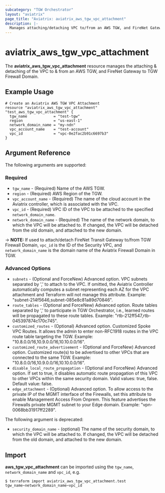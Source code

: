 ```yaml
---
subcategory: "TGW Orchestrator"
layout: "aviatrix"
page_title: "Aviatrix: aviatrix_aws_tgw_vpc_attachment"
description: |-
  Manages attaching/detaching VPC to/from an AWS TGW, and FireNet Gateway to TGW Firewall Domain
---
```


# aviatrix_aws_tgw_vpc_attachment

The **aviatrix_aws_tgw_vpc_attachment** resource manages the attaching & detaching of the VPC to & from an AWS TGW, and FireNet Gateway to TGW Firewall Domain.

## Example Usage

```hcl
# Create an Aviatrix AWS TGW VPC Attachment
resource "aviatrix_aws_tgw_vpc_attachment" "test_aws_tgw_vpc_attachment" {
  tgw_name            = "test-tgw"
  region              = "us-east-1"
  network_domain_name = "my-ndn"
  vpc_account_name    = "test-account"
  vpc_id              = "vpc-0e2fac2b91c6697b3"
}
```

## Argument Reference

The following arguments are supported:

### Required
* `tgw_name` - (Required) Name of the AWS TGW.
* `region` - (Required) AWS Region of the TGW.
* `vpc_account_name` - (Required) The name of the cloud account in the Aviatrix controller, which is associated with the VPC.
* `vpc_id` - (Required) VPC ID of the VPC to be attached to the specified `network_domain_name`.
* `network_domain_name` - (Required) The name of the network domain, to which the VPC will be attached to. If changed, the VPC will be detached from the old domain, and attached to the new domain.

-> **NOTE:** If used to attach/detach FireNet Transit Gateway to/from TGW Firewall Domain, `vpc_id` is the ID of the Security VPC, and `network_domain_name` is the domain name of the Aviatrix Firewall Domain in TGW.

### Advanced Options
* `subnets` - (Optional and ForceNew) Advanced option. VPC subnets separated by ',' to attach to the VPC. If omitted, the Aviatrix Controller automatically computes a subnet representing each AZ for the VPC attachment and Terraform will not manage this attribute. Example: "subnet-214f5646,subnet-085e8c81a89d70846".
* `route_tables` - (Optional and ForceNew) Advanced option. Route tables separated by ',' to participate in TGW Orchestrator, i.e., learned routes will be propagated to these route tables. Example: "rtb-212ff547,rtb-045397874c170c745".
* `customized_routes` - (Optional) Advanced option. Customized Spoke VPC Routes. It allows the admin to enter non-RFC1918 routes in the VPC route table targeting the TGW. Example: "10.8.0.0/16,10.9.0.0/16,10.10.0.0/16".
* `customized_route_advertisement` - (Optional and ForceNew) Advanced option. Customized route(s) to be advertised to other VPCs that are connected to the same TGW. Example: "10.8.0.0/16,10.9.0.0/16,10.10.0.0/16".
* `disable_local_route_propagation` - (Optional and ForceNew) Advanced option. If set to true, it disables automatic route propagation of this VPC to other VPCs within the same security domain. Valid values: true, false. Default value: false.
* `edge_attachment` - (Optional) Advanced option. To allow access to the private IP of the MGMT interface of the Firewalls, set this attribute to enable Management Access From Onprem. This feature advertises the Firewalls private MGMT subnet to your Edge domain. Example: "vpn-0068bb31917ff2289".

The following argument is deprecated:

* `security_domain_name` - (optional) The name of the security domain, to which the VPC will be attached to. If changed, the VPC will be detached from the old domain, and attached to the new domain.

## Import

**aws_tgw_vpc_attachment** can be imported using the `tgw_name`, `network_domain_name` and `vpc_id`, e.g.

```
$ terraform import aviatrix_aws_tgw_vpc_attachment.test tgw_name~network_domain_name~vpc_id
```
